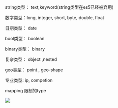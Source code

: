 string类型： text,keyword(string类型在es5已经被弃用)

数字类型：long, integer, short, byte, double, float

日期类型： date

bool类型： boolean

binary类型： binary　　

复杂类型： object ,nested

geo类型： point , geo-shape

专业类型: ip, competion

mapping 限制的type

![](/Users/lwx/Downloads/1120422-20171129202455761-838163003.png) 

 